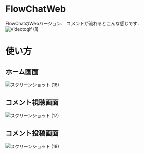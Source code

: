# FlowChatWeb
FlowChatのWebバージョン． 
コメントが流れるとこんな感じです．  
![Videotogif (1)](https://user-images.githubusercontent.com/53263220/106355398-e5d31100-633a-11eb-863c-8d9627ac9749.gif)

# 使い方
## ホーム画面
![スクリーンショット (16)](https://user-images.githubusercontent.com/53263220/106355535-0f406c80-633c-11eb-98be-38d51991c80c.png)  

## コメント視聴画面
![スクリーンショット (17)](https://user-images.githubusercontent.com/53263220/106355548-18313e00-633c-11eb-8e3d-612894edacf1.png)  

## コメント投稿画面
![スクリーンショット (18)](https://user-images.githubusercontent.com/53263220/106355553-1bc4c500-633c-11eb-8698-fc9803e7004b.png)  



